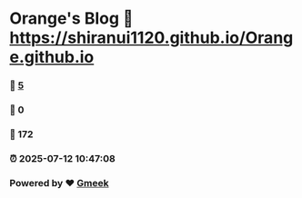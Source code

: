 # Orange's Blog :link: https://shiranui1120.github.io/Orange.github.io 
### :page_facing_up: [5](https://shiranui1120.github.io/Orange.github.io/tag.html) 
### :speech_balloon: 0 
### :hibiscus: 172 
### :alarm_clock: 2025-07-12 10:47:08 
### Powered by :heart: [Gmeek](https://github.com/Meekdai/Gmeek)
